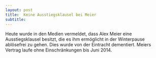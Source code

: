 ```yaml
---
layout: post
title:  Keine Ausstiegsklausel bei Meier
subtitle:  
---
```


Heute wurde in den Medien vermeldet, dass Alex Meier eine Ausstiegsklausel besitzt, die es ihm ermöglicht in der Winterpause ablösefrei zu gehen. Dies wurde von der Eintracht dementiert. Meiers Vertrag laufe ohne Einschränkungen bis Juni 2014.


